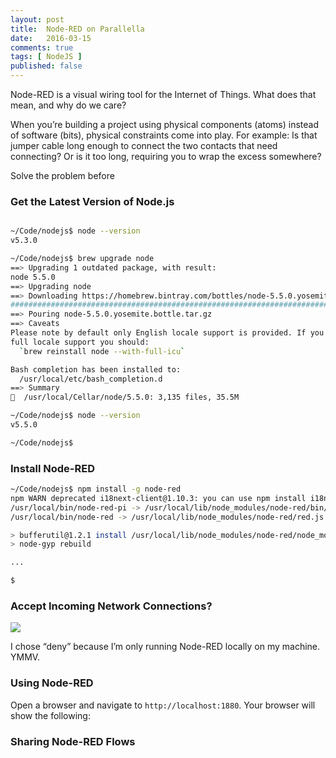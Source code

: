 ```yaml
---
layout: post
title:  Node-RED on Parallella
date:   2016-03-15
comments: true
tags: [ NodeJS ]
published: false
---
```

 
Node-RED is a visual wiring tool for the Internet of Things. What does that mean, and why do we care?

When you’re building a project using physical components (atoms) instead of software (bits), physical constraints come into play. For example: Is that jumper cable long enough to connect the two contacts that need connecting? Or is it too long, requiring you to wrap the excess somewhere?

Solve the problem before

<!--more-->

### Get the Latest Version of Node.js

~~~ bash

~/Code/nodejs$ node --version
v5.3.0

~/Code/nodejs$ brew upgrade node
==> Upgrading 1 outdated package, with result:
node 5.5.0
==> Upgrading node
==> Downloading https://homebrew.bintray.com/bottles/node-5.5.0.yosemite.bottle.tar.gz
######################################################################## 100.0%
==> Pouring node-5.5.0.yosemite.bottle.tar.gz
==> Caveats
Please note by default only English locale support is provided. If you need
full locale support you should:
  `brew reinstall node --with-full-icu`

Bash completion has been installed to:
  /usr/local/etc/bash_completion.d
==> Summary
🍺  /usr/local/Cellar/node/5.5.0: 3,135 files, 35.5M

~/Code/nodejs$ node --version
v5.5.0

~/Code/nodejs$

~~~

### Install Node-RED

~~~ bash
~/Code/nodejs$ npm install -g node-red
npm WARN deprecated i18next-client@1.10.3: you can use npm install i18next from version 2.0.0
/usr/local/bin/node-red-pi -> /usr/local/lib/node_modules/node-red/bin/node-red-pi
/usr/local/bin/node-red -> /usr/local/lib/node_modules/node-red/red.js

> bufferutil@1.2.1 install /usr/local/lib/node_modules/node-red/node_modules/bufferutil
> node-gyp rebuild

...

$
 ~~~

### Accept Incoming Network Connections?

<img src=“/images/node_red_connections.jpg” >

I chose “deny” because I’m only running Node-RED locally on my machine. YMMV.

### Using Node-RED

Open a browser and navigate to `http://localhost:1880`. Your browser will show the following:

### Sharing Node-RED Flows

